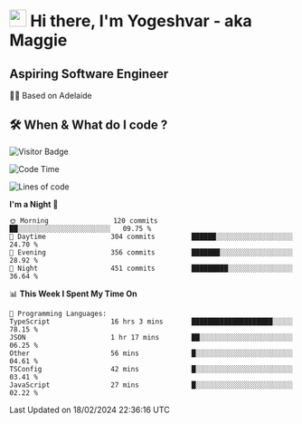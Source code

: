 <h1><img src="https://emojis.slackmojis.com/emojis/images/1531849430/4246/blob-sunglasses.gif?1531849430" width="30"/> Hi there, I'm Yogeshvar - aka Maggie</h1>

## Aspiring Software Engineer
🏂🏻  Based on Adelaide 

## 🛠 When & What do I code ?  

![Visitor Badge](https://visitor-badge.feriirawann.repl.co?username=yogeshvar&repo=yogeshvar&label=Visitors&style=plastic&color=%23457BFF&contentType=svg)

<!--START_SECTION:waka-->
![Code Time](http://img.shields.io/badge/Code%20Time-2%2C699%20hrs%2013%20mins-blue)

![Lines of code](https://img.shields.io/badge/From%20Hello%20World%20I%27ve%20Written-4.1%20million%20lines%20of%20code-blue)

**I'm a Night 🦉** 

```text
🌞 Morning                120 commits         ██░░░░░░░░░░░░░░░░░░░░░░░   09.75 % 
🌆 Daytime                304 commits         ██████░░░░░░░░░░░░░░░░░░░   24.70 % 
🌃 Evening                356 commits         ███████░░░░░░░░░░░░░░░░░░   28.92 % 
🌙 Night                  451 commits         █████████░░░░░░░░░░░░░░░░   36.64 % 
```


📊 **This Week I Spent My Time On** 

```text
💬 Programming Languages: 
TypeScript               16 hrs 3 mins       ████████████████████░░░░░   78.15 % 
JSON                     1 hr 17 mins        ██░░░░░░░░░░░░░░░░░░░░░░░   06.25 % 
Other                    56 mins             █░░░░░░░░░░░░░░░░░░░░░░░░   04.61 % 
TSConfig                 42 mins             █░░░░░░░░░░░░░░░░░░░░░░░░   03.41 % 
JavaScript               27 mins             █░░░░░░░░░░░░░░░░░░░░░░░░   02.22 % 
```


 Last Updated on 18/02/2024 22:36:16 UTC
<!--END_SECTION:waka-->
